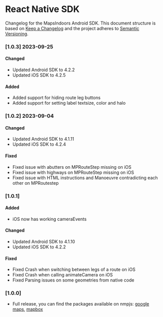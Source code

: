 # React Native SDK

Changelog for the MapsIndoors Android SDK. This document structure is based on [Keep a Changelog](http://keepachangelog.com/en/1.0.0/) and the project adheres to [Semantic Versioning](http://semver.org/spec/v2.0.0.html).

### \[1.0.3] 2023-09-25[​](https://docs.mapsindoors.com/changelogs/react-native#103-2023-09-25) <a href="#103-2023-09-25" id="103-2023-09-25"></a>

#### Changed[​](https://docs.mapsindoors.com/changelogs/react-native#changed) <a href="#changed" id="changed"></a>

* Updated Android SDK to 4.2.2
* Updated iOS SDK to 4.2.5

#### Added[​](https://docs.mapsindoors.com/changelogs/react-native#added) <a href="#added" id="added"></a>

* Added support for hiding route leg buttons
* Added support for setting label textsize, color and halo

### \[1.0.2] 2023-09-04[​](https://docs.mapsindoors.com/changelogs/react-native#102-2023-09-04) <a href="#102-2023-09-04" id="102-2023-09-04"></a>

#### Changed[​](https://docs.mapsindoors.com/changelogs/react-native#changed-1) <a href="#changed-1" id="changed-1"></a>

* Updated Android SDK to 4.1.11
* Updated iOS SDK to 4.2.4

#### Fixed[​](https://docs.mapsindoors.com/changelogs/react-native#fixed) <a href="#fixed" id="fixed"></a>

* Fixed issue with abutters on MPRouteStep missing on iOS
* Fixed issue with highways on MPRouteStep missing on iOS
* Fixed issue with HTML instructions and Manoeuvre contradicting each other on MPRoutestep

### \[1.0.1][​](https://docs.mapsindoors.com/changelogs/react-native#101) <a href="#101" id="101"></a>

#### Added[​](https://docs.mapsindoors.com/changelogs/react-native#added-1) <a href="#added-1" id="added-1"></a>

* iOS now has working cameraEvents

#### Changed[​](https://docs.mapsindoors.com/changelogs/react-native#changed-2) <a href="#changed-2" id="changed-2"></a>

* Updated Android SDK to 4.1.10
* Updated iOS SDK to 4.2.2

#### Fixed[​](https://docs.mapsindoors.com/changelogs/react-native#fixed-1) <a href="#fixed-1" id="fixed-1"></a>

* Fixed Crash when switching between legs of a route on iOS
* Fixed Crash when calling animateCamera on iOS
* Fixed Parsing issues on some geometries from native code

### \[1.0.0][​](https://docs.mapsindoors.com/changelogs/react-native#100) <a href="#100" id="100"></a>

* Full release, you can find the packages available on nmpjs: [google maps](https://www.npmjs.com/package/@mapsindoors/react-native-maps-indoors-google-maps), [mapbox](https://www.npmjs.com/package/@mapsindoors/react-native-maps-indoors-mapbox)
